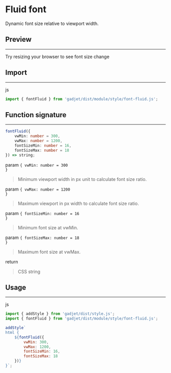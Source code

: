 # Fluid font

Dynamic font size relative to viewport width.

## Preview
---
<div class="preview">
    <p class="font-fluid">Try resizing your browser to see font size change</p>
</div>

## Import
---

<el-code-title>js</el-code-title>
```js
import { fontFluid } from 'gadjet/dist/module/style/font-fluid.js';
```

## Function signature
---

```ts
fontFluid({
    vwMin: number = 300,
    vwMax: number = 1200,
    fontSizeMin: number = 16,
    fontSizeMax: number = 18
}) => string;
```

<el-code-title>param <code>{ vwMin: number = 300 }</code></el-code-title>
<blockquote class="fn-detail">
Minimum viewport width in px unit to calculate font size ratio.
</blockquote>

<el-code-title>param <code>{ vwMax: number = 1200 }</code></el-code-title>
<blockquote class="fn-detail">
Maximum viewport in px width to calculate font size ratio.
</blockquote>

<el-code-title>param <code>{ fontSizeMin: number = 16 }</code></el-code-title>
<blockquote class="fn-detail">
Minimum font size at vwMin.
</blockquote>

<el-code-title>param <code>{ fontSizeMax: number = 18 }</code></el-code-title>
<blockquote class="fn-detail">
Maximum font size at vwMax.
</blockquote>

<el-code-title>return</el-code-title>
<blockquote class="fn-detail">
CSS string
</blockquote>

## Usage
---

<el-code-title>js</el-code-title>
```js
import { addStyle } from 'gadjet/dist/style.js';
import { fontFluid } from 'gadjet/dist/module/style/font-fluid.js';

addStyle`
html {
    ${fontFluid({
        vwMin: 300,
        vwMax: 1200,
        fontSizeMin: 16,
        fontSizeMax: 18
    })}
}`;
```